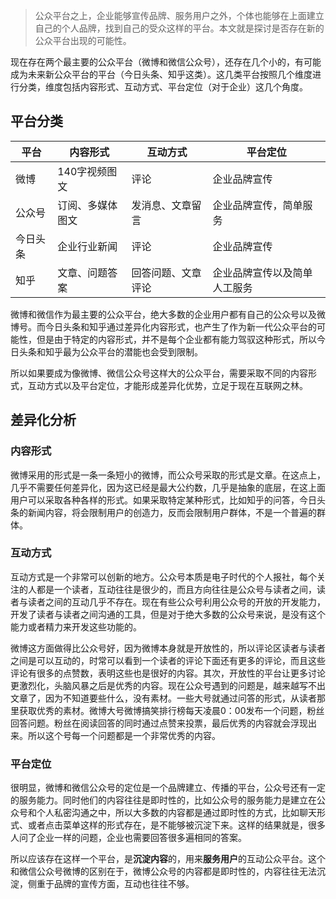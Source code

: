 > 公众平台之上，企业能够宣传品牌、服务用户之外，个体也能够在上面建立自己的个人品牌，找到自己的受众这样的平台。本文就是探讨是否存在新的公众平台出现的可能性。

现在存在两个最主要的公众平台（微博和微信公众号），还存在几个小的，有可能成为未来新公众平台的平台（今日头条、知乎这类）。这几类平台按照几个维度进行分类，维度包括内容形式、互动方式、平台定位（对于企业）这几个角度。

## 平台分类

| 平台   | 内容形式     | 互动方式      | 平台定位           |
| ---- | -------- | --------- | -------------- |
| 微博   | 140字视频图文 | 评论        | 企业品牌宣传         |
| 公众号  | 订阅、多媒体图文 | 发消息、文章留言  | 企业品牌宣传，简单服务    |
| 今日头条 | 企业行业新闻   | 评论        | 企业品牌宣传         |
| 知乎   | 文章、问题答案  | 回答问题、文章评论 | 企业品牌宣传以及简单人工服务 |

微博和微信作为最主要的公众平台，绝大多数的企业用户都有自己的公众号以及微博号。而今日头条和知乎通过差异化内容形式，也产生了作为新一代公众平台的可能性，但是由于特定的内容形式，并不是每个企业都有能力驾驭这种形式，所以今日头条和知乎最为公众平台的潜能也会受到限制。

所以如果要成为像微博、微信公众号这样大的公众平台，需要采取不同的内容形式，互动方式以及平台定位，才能形成差异化优势，立足于现在互联网之林。

## 差异化分析

### 内容形式

微博采用的形式是一条一条短小的微博，而公众号采取的形式是文章。在这点上，几乎不需要任何差异化，因为这已经是最大公约数，几乎是抽象的底层，在这上面用户可以采取各种各样的形式。如果采取特定某种形式，比如知乎的问答，今日头条的新闻内容，将会限制用户的创造力，反而会限制用户群体，不是一个普遍的群体。

### 互动方式

互动方式是一个非常可以创新的地方。公众号本质是电子时代的个人报社，每个关注的人都是一个读者，互动往往是很少的，而且方向往往是公众号与读者之间，读者与读者之间的互动几乎不存在。现在有些公众号利用公众号的开放的开发能力，开发了读者与读者之间沟通的工具，但是对于绝大多数的公众号来说，是没有这个能力或者精力来开发这些功能的。

微博这方面做得比公众号好，因为微博本身就是开放性的，所以评论区读者与读者之间是可以互动的，时常可以看到一个读者的评论下面还有更多的评论，而且这些评论有很多的点赞数，表明这些也是很好的内容。其次，开放性的平台让更多讨论更激烈化，头脑风暴之后是优秀的内容。现在公众号遇到的问题是，越来越写不出文章了，因为不知道要些什么，没有素材。一些大号就通过问答的形式，从读者那里获取优秀的素材。微博大号微博搞笑排行榜每天凌晨0：00发布一个问题，粉丝回答问题。粉丝在阅读回答的同时通过点赞来投票，最后优秀的内容就会浮现出来。所以这个号每一个问题都是一个非常优秀的内容。

### 平台定位

很明显，微博和微信公众号的定位是一个品牌建立、传播的平台，公众号还有一定的服务能力。同时他们的内容往往是即时性的，比如公众号的服务能力是建立在公众号和个人私密沟通之中，所以大多数的内容都是通过即时性的方式，比如聊天形式、或者点击菜单这样的形式存在，是不能够被沉淀下来。这样的结果就是，很多人问了企业一样的问题，企业也需要回答很多遍相同的答案。

所以应该存在这样一个平台，是**沉淀内容**的，用来**服务用户**的互动公众平台。这个和微信公众号微博的区别在于，微博公众号的内容都是即时性的，内容往往无法沉淀，侧重于品牌的宣传方面，互动也往往不够。



